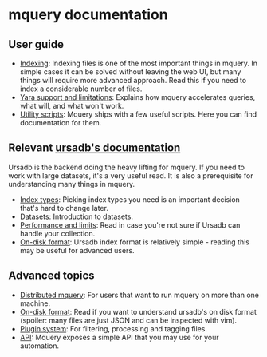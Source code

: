 # mquery documentation

## User guide

- [Indexing](./indexing.md): Indexing files is one of the most important things in
    mquery. In simple cases it can be solved without leaving the web UI, but
    many things will require more advanced approach. Read this if you need to
    index a considerable number of files.
- [Yara support and limitations](./yara.md): Explains how mquery
    accelerates queries, what will, and what won't work.
- [Utility scripts](./utils): Mquery ships with a few useful scripts.
    Here you can find documentation for them.

## Relevant [ursadb's documentation](https://cert-polska.github.io/ursadb/docs)

Ursadb is the backend doing the heavy lifting for mquery. If you need to work with large
datasets, it's a very useful read. It is also a prerequisite for understanding
many things in mquery.

- [Index types](https://cert-polska.github.io/ursadb/docs/indextypes.md): Picking
    index types you need is an important decision that's hard to change later.
- [Datasets](https://cert-polska.github.io/ursadb/docs/datasets.md): Introduction to
    datasets.
- [Performance and limits](https://cert-polska.github.io/ursadb/docs/ursadb.md):
    Read in case you're not sure if Ursadb can handle your collection.
- [On-disk format](https://cert-polska.github.io/ursadb/docs/ondiskformat.md):
    Ursadb index format is relatively simple - reading this may be useful for
    advanced users.

## Advanced topics 

- [Distributed mquery](./distributed.md): For users that want to run mquery on
    more than one machine.
- [On-disk format](./ondiskformat.md): Read if you want to understand ursadb's on
    disk format (spoiler: many files are just JSON and can be inspected with vim).
- [Plugin system](./plugins.md): For filtering, processing and tagging files.
- [API](./api.md): Mquery exposes a simple API that you may use for your automation.
